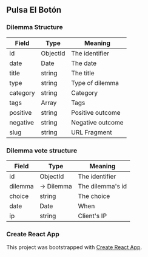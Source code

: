 ## Pulsa El Botón

### Dilemma Structure

| Field       | Type             | Meaning              |
|-------------|------------------|----------------------|
| id          | ObjectId         | The identifier       |
| date        | Date             | The date             |
| title       | string           | The title            |
| type        | string           | Type of dilemma      |
| category    | string           | Category             |
| tags        | Array<string>    | Tags                 |
| positive    | string           | Positive outcome     |
| negative    | string           | Negative outcome     |
| slug        | string           | URL Fragment         |


### Dilemma vote structure

| Field       | Type             | Meaning              |
|-------------|------------------|----------------------|
| id          | ObjectId         | The identifier       |
| dilemma     | → Dilemma        | The dilemma's id     |
| choice      | string           | The choice           |
| date        | Date             | When                 |
| ip          | string           | Client's IP          |

### Create React App

This project was bootstrapped with [Create React App](https://github.com/facebook/create-react-app).
